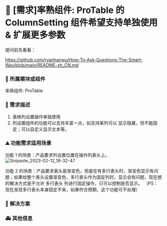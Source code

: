 # 👑 [需求]率熟组件: ProTable 的 ColumnSetting 组件希望支持单独使用 & 扩展更多参数

提问前先看看：

https://github.com/ryanhanwu/How-To-Ask-Questions-The-Smart-Way/blob/main/README-zh_CN.md

### 🔩 所属模块或组件

率熟组件: ProTable

### 🥰 需求描述

1. 表格列设置操作单独使用
2. 列设置组件的功能可以支持丰富一点，如支持某列可以 显示隐藏，但不能固定；可以自定义显示文本等。

### ⛰ 功能需求适用场景

功能 1 的场景：产品要求列设置位置在操作列表头上。
![Snipaste_2023-02-12_18-32-47](https://user-images.githubusercontent.com/23130670/218305909-45b3ecc1-07fb-4d24-8c29-01d946a84029.png)

功能 2 的场景：产品要求表头是渐变色，但是在有多行表头时，渐变色显示有问题；如果给整个表头设置渐变色，多行表头作为固定列时，显示会有问题，现在想的解决方式是不允许 多行表头 列进行固定操作，只可以控制是否显示。
（PS：现在发现多行表头本身固定不来，如果符合预期，这个功能可不处理）

### 🧐 解决方案

### 🚑 其他信息
